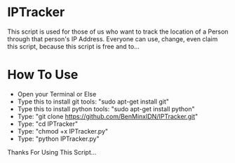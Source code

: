 # IPTracker
This script is used for those of us who want to track the location of a Person through that person's IP Address. Everyone can use, change, even claim this script, because this script is free and to…

# How To Use
- Open your Terminal or Else
- Type this to install git tools: "sudo apt-get install git"
- Type this to install python tools: "sudo apt-get install python"
- Type: "git clone https://github.com/BenMinxIDN/IPTracker.git"
- Type: "cd IPTracker"
- Type: "chmod +x IPTracker.py"
- Type: "python IPTracker.py"


Thanks For Using This Script...
